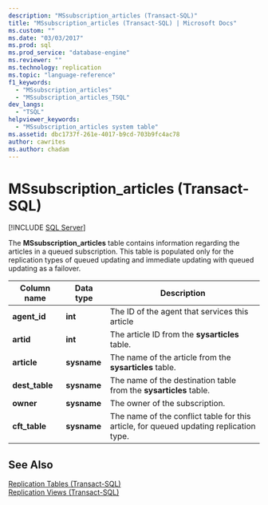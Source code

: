 ```yaml
---
description: "MSsubscription_articles (Transact-SQL)"
title: "MSsubscription_articles (Transact-SQL) | Microsoft Docs"
ms.custom: ""
ms.date: "03/03/2017"
ms.prod: sql
ms.prod_service: "database-engine"
ms.reviewer: ""
ms.technology: replication
ms.topic: "language-reference"
f1_keywords: 
  - "MSsubscription_articles"
  - "MSsubscription_articles_TSQL"
dev_langs: 
  - "TSQL"
helpviewer_keywords: 
  - "MSsubscription_articles system table"
ms.assetid: dbc1737f-261e-4017-b9cd-703b9fc4ac78
author: cawrites
ms.author: chadam
---
```

# MSsubscription_articles (Transact-SQL)
[!INCLUDE [SQL Server](../../includes/applies-to-version/sqlserver.md)]

  The **MSsubscription_articles** table contains information regarding the articles in a queued subscription. This table is populated only for the replication types of queued updating and immediate updating with queued updating as a failover.  
  
|Column name|Data type|Description|  
|-----------------|---------------|-----------------|  
|**agent_id**|**int**|The ID of the agent that services this article|  
|**artid**|**int**|The article ID from the **sysarticles** table.|  
|**article**|**sysname**|The name of the article from the **sysarticles** table.|  
|**dest_table**|**sysname**|The name of the destination table from the **sysarticles** table.|  
|**owner**|**sysname**|The owner of the subscription.|  
|**cft_table**|**sysname**|The name of the conflict table for this article, for queued updating replication type.|  
  
## See Also  
 [Replication Tables &#40;Transact-SQL&#41;](../../relational-databases/system-tables/replication-tables-transact-sql.md)   
 [Replication Views &#40;Transact-SQL&#41;](../../relational-databases/system-views/replication-views-transact-sql.md)  
  
  
